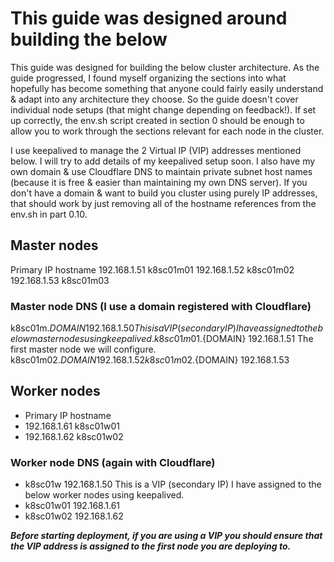 # This guide was designed around building the below
This guide was designed for building the below cluster architecture.
As the guide progressed, I found myself organizing the sections into what hopefully has become something that anyone could fairly easily understand & adapt into any architecture they choose.
So the guide doesn't cover individual node setups (that might change depending on feedback!). If set up correctly, the env.sh script created in section 0 should be enough to allow you to work through the sections relevant for each node in the cluster.

I use keepalived to manage the 2 Virtual IP (VIP) addresses mentioned below. I will try to add details of my keepalived setup soon.
I also have my own domain & use Cloudflare DNS to maintain private subnet host names (because it is free & easier than maintaining my own DNS server).
If you don't have a domain & want to build you cluster using purely IP addresses, that should work by just removing all of the hostname references from the env.sh in part 0.10.

## Master nodes
Primary IP    hostname
192.168.1.51  k8sc01m01
192.168.1.52  k8sc01m02
192.168.1.53  k8sc01m03

### Master node DNS (I use a domain registered with Cloudflare)
k8sc01m.${DOMAIN}    192.168.1.50    This is a VIP (secondary IP) I have assigned to the below master nodes using keepalived.
k8sc01m01.${DOMAIN}  192.168.1.51    The first master node we will configure.
k8sc01m02.${DOMAIN}  192.168.1.52
k8sc01m02.${DOMAIN}  192.168.1.53

## Worker nodes
- Primary IP    hostname
- 192.168.1.61  k8sc01w01
- 192.168.1.62  k8sc01w02

### Worker node DNS (again with Cloudflare)
- k8sc01w    192.168.1.50    This is a VIP (secondary IP) I have assigned to the below worker nodes using keepalived.
- k8sc01w01  192.168.1.61
- k8sc01w02  192.168.1.62

***Before starting deployment, if you are using a VIP you should ensure that the VIP address is assigned to the first node you are deploying to.***

